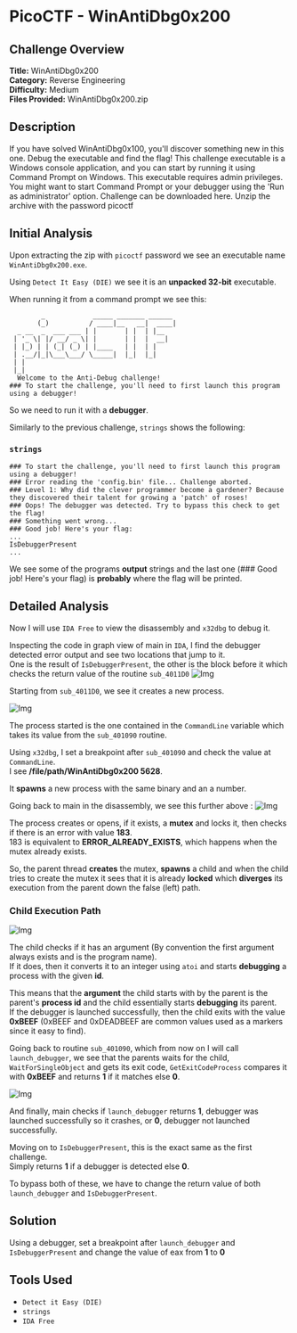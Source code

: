 # PicoCTF - WinAntiDbg0x200

## Challenge Overview
**Title:** WinAntiDbg0x200  
**Category:** Reverse Engineering  
**Difficulty:** Medium  
**Files Provided:** WinAntiDbg0x200.zip

## Description
If you have solved WinAntiDbg0x100, you'll discover something new in this one. Debug the executable and find the flag! This challenge executable is a Windows console application, and you can start by running it using Command Prompt on Windows. This executable requires admin privileges. You might want to start Command Prompt or your debugger using the 'Run as administrator' option. Challenge can be downloaded here. Unzip the archive with the password picoctf 

## Initial Analysis
Upon extracting the zip with `picoctf` password we see an executable name `WinAntiDbg0x200.exe`.

Using `Detect It Easy (DIE)` we see it is an **unpacked 32-bit** executable.

When running it from a command prompt we see this:
```
        _            _____ _______ ______
       (_)          / ____|__   __|  ____|
  _ __  _  ___ ___ | |       | |  | |__
 | '_ \| |/ __/ _ \| |       | |  |  __|
 | |_) | | (_| (_) | |____   | |  | |
 | .__/|_|\___\___/ \_____|  |_|  |_|
 | |
 |_|
  Welcome to the Anti-Debug challenge!
### To start the challenge, you'll need to first launch this program using a debugger!
```

So we need to run it with a **debugger**.

Similarly to the previous challenge, `strings` shows the following:

### `strings`
```
### To start the challenge, you'll need to first launch this program using a debugger!
### Error reading the 'config.bin' file... Challenge aborted.
### Level 1: Why did the clever programmer become a gardener? Because they discovered their talent for growing a 'patch' of roses!
### Oops! The debugger was detected. Try to bypass this check to get the flag!
### Something went wrong...
### Good job! Here's your flag:
...
IsDebuggerPresent
...
```

We see some of the programs **output** strings and the last one (### Good job! Here's your flag) is **probably** where the flag will be printed.

## Detailed Analysis
Now I will use `IDA Free` to view the disassembly and `x32dbg` to debug it.

Inspecting the code in graph view of main in `IDA`, I find the debugger detected error output and see two locations that jump to it.  
One is the result of `IsDebuggerPresent`, the other is the block before it which checks the return value of the routine `sub_4011D0`
![Img](../../resources/WinAntiDbg0x200/debugger-found.png)

Starting from `sub_4011D0`, we see it creates a new process.

![Img](../../resources/WinAntiDbg0x200/create-process.png)

The process started is the one contained in the `CommandLine` variable which takes its value from the `sub_401090` routine.

Using `x32dbg`, I set a breakpoint after `sub_401090` and check the value at `CommandLine`.  
I see **/file/path/WinAntiDbg0x200 5628**.

It **spawns** a new process with the same binary and an a number. 

Going back to main in the disassembly, we see this further above :
![Img](../../resources/WinAntiDbg0x200/mutex.png)

The process creates or opens, if it exists, a **mutex** and locks it, then checks if there is an error with value **183**.  
183 is equivalent to **ERROR_ALREADY_EXISTS**, which happens when the mutex already exists.

So, the parent thread **creates** the mutex, **spawns** a child and when the child tries to create the mutex it sees that it is already **locked** which **diverges** its execution from the parent down the false (left) path.

### Child Execution Path
![Img](../../resources/WinAntiDbg0x200/child-path.png)

The child checks if it has an argument (By convention the first argument always exists and is the program name).  
If it does, then it converts it to an integer using `atoi` and starts **debugging** a process with the given **id**.

This means that the **argument** the child starts with by the parent is the parent's **process id** and the child essentially starts **debugging** its parent.  
If the debugger is launched successfully, then the child exits with the value **0xBEEF** (0xBEEF and 0xDEADBEEF are common values used as a markers since it easy to find).

Going back to routine `sub_401090`, which from now on I will call `launch_debugger`, we see that the parents waits for the child, `WaitForSingleObject` and gets its exit code, `GetExitCodeProcess` compares it with **0xBEEF** and returns **1** if it matches else **0**.

![Img](../../resources/WinAntiDbg0x200/exit-code.png)

And finally, main checks if `launch_debugger` returns **1**, debugger was launched successfully so it crashes, or **0**, debugger not launched successfully.

Moving on to `IsDebuggerPresent`, this is the exact same as the first challenge.  
Simply returns **1** if a debugger is detected else **0**.

To bypass both of these, we have to change the return value of both `launch_debugger` and `IsDebuggerPresent`.

## Solution
Using a debugger, set a breakpoint after `launch_debugger` and `IsDebuggerPresent` and change the value of eax from **1** to **0** 

## Tools Used
- `Detect it Easy (DIE)`
- `strings`
- `IDA Free`